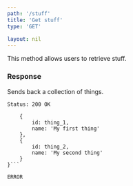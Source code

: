 ```yaml
---
path: '/stuff'
title: 'Get stuff'
type: 'GET'

layout: nil
---
```


This method allows users to retrieve stuff.

### Response

Sends back a collection of things.

```Status: 200 OK```

```{
    {
        id: thing_1,
        name: 'My first thing'
    },
    {
        id: thing_2,
        name: 'My second thing'
    }
}```

ERROR